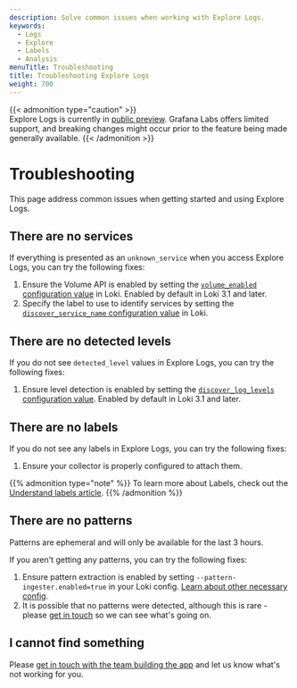 ```yaml
---
description: Solve common issues when working with Explore Logs.
keywords:
  - Logs
  - Explore
  - Labels
  - Analysis
menuTitle: Troubleshooting
title: Troubleshooting Explore Logs
weight: 700
---
```


{{< admonition type="caution" >}}  
Explore Logs is currently in [public preview](/docs/release-life-cycle/). Grafana Labs offers limited support, and breaking changes might occur prior to the feature being made generally available.
{{< /admonition >}}

# Troubleshooting

This page address common issues when getting started and using Explore Logs.

## There are no services

If everything is presented as an `unknown_service` when you access Explore Logs, you can try the following fixes:

1. Ensure the Volume API is enabled by setting the [`volume_enabled` configuration value](https://grafana.com/docs/loki/latest/configure/#:~:text=volume_enabled) in Loki. Enabled by default in Loki 3.1 and later.
1. Specify the label to use to identify services by setting the [`discover_service_name` configuration value](https://grafana.com/docs/loki/latest/configure/#:~:text=discover_service_name) in Loki.

## There are no detected levels

If you do not see `detected_level` values in Explore Logs, you can try the following fixes:

1. Ensure level detection is enabled by setting the [`discover_log_levels` configuration value](https://grafana.com/docs/loki/latest/configure/#:~:text=discover_log_levels). Enabled by default in Loki 3.1 and later.

## There are no labels


If you do not see any labels in Explore Logs, you can try the following fixes:

1. Ensure your collector is properly configured to attach them.

{{% admonition type="note" %}}
To learn more about Labels, check out the [Understand labels article](https://grafana.com/docs/loki/latest/get-started/labels/).
{{% /admonition %}}

## There are no patterns

Patterns are ephemeral and will only be available for the last 3 hours.

If you aren't getting any patterns, you can try the following fixes:

1. Ensure pattern extraction is enabled by setting `--pattern-ingester.enabled=true` in your Loki config. [Learn about other necessary config](http://localhost:3002/docs/explore-logs/latest/get-started/#install-using-grafana-cli).
1. It is possible that no patterns were detected, although this is rare - please [get in touch](https://forms.gle/1sYWCTPvD72T1dPH9) so we can see what's going on.

## I cannot find something

Please [get in touch with the team building the app](https://forms.gle/1sYWCTPvD72T1dPH9) and let us know what's not working for you.
